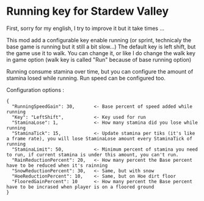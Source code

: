 # Running key for Stardew Valley

First, sorry for my english, I try to improve it but it take times ...


This mod add a configurable key enable running (or sprint, technicaly the base game is running but it still a bit slow...)
The default key is left shift, but the game use it to walk. You can change it, or like I do change the walk key in game option (walk key is called "Run" because of base running option)

Running consume stamina over time, but you can configure the amount of stamina losed while running.
Run speed can be configured too.

Configuration options :
```
{
  "RunningSpeedGain": 30,       <- Base percent of speed added while running
  "Key": "LeftShift",           <- Key used for run
  "StaminaLose": 1,             <- How many stamina did you lose while running
  "StaminaTick": 15,            <- Update stamina per tiks (it's like a frame rate), you will lose StaminaLose amount every StaminaTick of running
  "StaminaLimit": 50,           <- Minimum percent of stamina you need to run, if current stamina is under this amount, you can't run.
  "RainReductionPercent": 20,   <- How many percent the Base percent have to be reduced when it's rainning
  "SnowReductionPercent": 30,   <- Same, but with snow
  "HoeReductionPercent": 10,    <- Same, but on Hoe dirt floor
  "FlooredGainPercent": 10      <- How many percent the Base percent have to be incrased when player is on a floored ground
}
```
